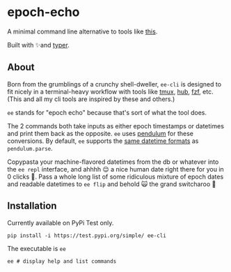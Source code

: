 # epoch-echo

A minimal command line alternative to tools like [this](https://www.epochconverter.com).

Built with ✨and [typer](https://github.com/tiangolo/typer).

## About

Born from the grumblings of a crunchy shell-dweller, `ee-cli` is designed to fit nicely in a terminal-heavy workflow with tools like [tmux](https://github.com/tmux/tmux/wiki), [hub](https://github.com/github/hub), [fzf](https://github.com/junegunn/fzf), etc. (This and all my cli tools are inspired by these and others.)

`ee` stands for "epoch echo" because that's sort of what the tool does.

The 2 commands both take inputs as either epoch timestamps or datetimes and print them back as the opposite. `ee` uses [pendulum](https://pendulum.eustace.io) for these conversions. By default, `ee` supports the [same datetime formats](https://pendulum.eustace.io/docs/#rfc-3339) as `pendulum.parse`.

Copypasta your machine-flavored datetimes from the db or whatever into the `ee repl` interface, and ahhhh 😌 a nice human date right there for you in 0 clicks 🌚. Pass a whole long list of some ridiculous mixture of epoch dates and readable datetimes to `ee flip` and behold 🙀 the grand switcharoo 🎠

## Installation

Currently available on PyPi Test only.

```shell
pip install -i https://test.pypi.org/simple/ ee-cli
```

The executable is `ee`

```shell
ee # display help and list commands
```
